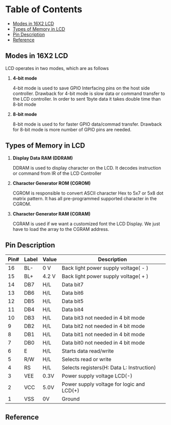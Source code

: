 
# Table of Contents

- [Modes in 16X2 LCD](#modes-in-16x2-lcd)
- [Types of Memory in LCD](#types-of-memory-in-lcd)
- [Pin Description](#pin-description)
- [Reference](#reference)

<!-- toc -->

## Modes in 16X2 LCD

LCD operates in two modes, which are as follows

1) **4-bit mode**

    4-bit mode is used to save GPIO Interfacing pins on the host side controller.
    Drawback for 4-bit mode is slow data or command transfer to the LCD controller.
    In order to sent 1byte data it takes double time than 8-bit mode

2) **8-bit mode**

    8-bit mode is used to for faster GPIO data/commad transfer. 
    Drawback for 8-bit mode is more number of GPIO pins are needed.

## Types of Memory in LCD

1) **Display Data RAM (DDRAM)**

    DDRAM is used to display character on the LCD. It decodes instruction or command
    from IR of the LCD Controller

2) **Character Generator ROM (CGROM)**

    CGROM is responsible to convert ASCII character Hex to 5x7 or 5x8 dot matrix pattern.
    It has all pre-programmed supported character in the CGROM.

3) **Character Generator RAM (CGRAM)**

    CGRAM is used if we want a customized font the LCD Display.
    We just have to load the array to the CGRAM address. 

## Pin Description

|Pin#	|Label		|Value		|Description|
|----------|----------------|----------------|--------------|
|16 		|BL- 			|0 V 			|Back light power supply voltage( - )|
|15		|BL+ 		|4.2 V		|Back light power supply voltage( + )|
|14 		|DB7 		|H/L			|Data bit7|		
|13		|DB6			|H/L 		|Data bit6|
|12		|DB5 		|H/L 		|Data bit5|
|11 		|DB4 		|H/L 		|Data bit4|
|10 		|DB3 		|H/L 		|Data bit3		not needed in 4 bit mode|
|9 		|DB2 		|H/L 		|Data bit2		not needed in 4 bit mode|
|8 		|DB1 		|H/L 		|Data bit1		not needed in 4 bit mode|
|7 		|DB0 		|H/L	 		|Data bit0		not needed in 4 bit mode|
|6 		|E 			|H/L 		|Starts data read/write|
|5 		|R/W 		|H/L 		|Selects read or write|
|4 		|RS 			|H/L 		|Selects registers(H: Data L: Instruction)|
|3 		|VEE 		|0.3V 		|Power supply voltage LCD(-)|
|2 		|VCC 		|5.0V 		|Power supply voltage for logic and LCD(+) |
|1 		|VSS 		|0V 			|Ground|


## Reference
